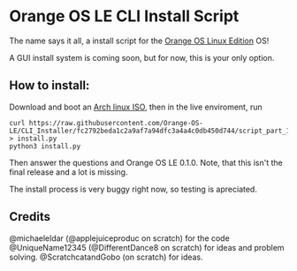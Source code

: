 # Orange OS LE CLI Install Script

The name says it all, a install script for the [Orange OS Linux Edition](https://scratch.mit.edu/discuss/topic/620114/) OS!

A GUI install system is coming soon, but for now, this is your only option.

## How to install:

Download and boot an [Arch linux ISO](https://archlinux.org/download/), then in the live enviroment, run

```
curl https://raw.githubusercontent.com/Orange-OS-LE/CLI_Installer/fc2792beda1c2a9af7a94dfc3a4a4c0db450d744/script_part_1.py > install.py
python3 install.py
```

Then answer the questions and Orange OS LE 0.1.0. Note, that this isn't the final release and a lot is missing.

The install process is very buggy right now, so testing is apreciated.
## Credits

@michaeleldar (@applejuiceproduc on scratch) for the code
@UniqueName12345 (@DifferentDance8 on scratch) for ideas and problem solving.
@ScratchcatandGobo (on scratch) for ideas.
